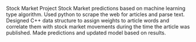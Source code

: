 Stock Market Project
Stock Market predictions based on machine learning type algorithm.
Used python to scrape the web for articles and parse text.
Designed C++ data structure to assign weights to article words and correlate them with stock market movements during the time the article was published.
Made predictions and updated model based on results.
